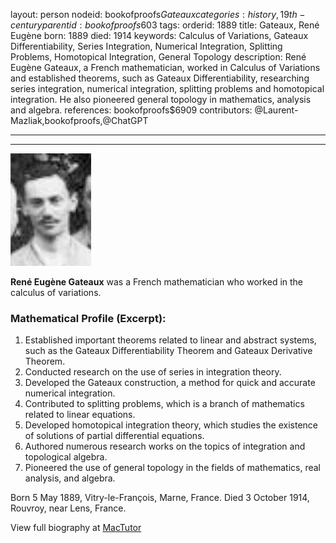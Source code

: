 layout: person
nodeid: bookofproofs$Gateaux
categories: history,19th-century
parentid: bookofproofs$603
tags: 
orderid: 1889
title: Gateaux, René Eugène
born: 1889
died: 1914
keywords: Calculus of Variations, Gateaux Differentiability, Series Integration, Numerical Integration, Splitting Problems, Homotopical Integration, General Topology
description: René Eugène Gateaux, a French mathematician, worked in Calculus of Variations and established theorems, such as Gateaux Differentiability, researching series integration, numerical integration, splitting problems and homotopical integration. He also pioneered general topology in mathematics, analysis and algebra.
references: bookofproofs$6909
contributors: @Laurent-Mazliak,bookofproofs,@ChatGPT

---



---

![Gateaux.jpg](https://github.com/bookofproofs/bookofproofs.github.io/blob/main/_sources/_assets/images/portraits/Gateaux.jpg?raw=true)

**René Eugène Gateaux** was a French mathematician who worked in the calculus of variations.

### Mathematical Profile (Excerpt):
1. Established important theorems related to linear and abstract systems, such as the Gateaux Differentiability Theorem and Gateaux Derivative Theorem. 
2. Conducted research on the use of series in integration theory.
3. Developed the Gateaux construction, a method for quick and accurate numerical integration.
4. Contributed to splitting problems, which is a branch of mathematics related to linear equations.
5. Developed homotopical integration theory, which studies the existence of solutions of partial differential equations. 
6. Authored numerous research works on the topics of integration and topological algebra. 
7. Pioneered the use of general topology in the fields of mathematics, real analysis, and algebra.

Born 5 May 1889, Vitry-le-François, Marne, France. Died 3 October 1914, Rouvroy, near Lens, France.

View full biography at [MacTutor](https://mathshistory.st-andrews.ac.uk/Biographies/Gateaux/)
